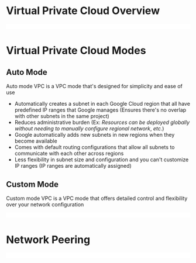 # Virtual Private Cloud Overview

![](https://github.com/JonmarCorpuz/LetsLearn/blob/main/Assets/Whitespace.png)

# Virtual Private Cloud Modes

## Auto Mode

Auto mode VPC is a VPC mode that's designed for simplicity and ease of use

* Automatically creates a subnet in each Google Cloud region that all have predefined IP ranges that Google manages (Ensures there's no overlap with other subnets in the same project)
* Reduces administrative burden (Ex: *Resources can be deployed globally without needing to manually configure regional network*, *etc.*)
* Google automatically adds new subnets in new regions when they become available
* Comes with default routing configurations that allow all subnets to communicate with each other across regions
* Less flexibility in subnet size and configuration and you can't customize IP ranges (IP ranges are automatically assigned)

## Custom Mode

Custom mode VPC is a VPC mode that offers detailed control and flexibility over your network configuration

![](https://github.com/JonmarCorpuz/LetsLearn/blob/main/Assets/Whitespace.png)

# Network Peering

![](https://github.com/JonmarCorpuz/LetsLearn/blob/main/Assets/Whitespace.png)
